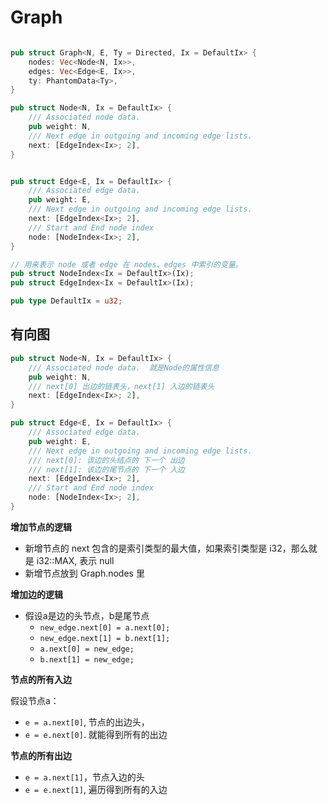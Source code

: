 

# Graph

```rust

pub struct Graph<N, E, Ty = Directed, Ix = DefaultIx> {
    nodes: Vec<Node<N, Ix>>,
    edges: Vec<Edge<E, Ix>>,
    ty: PhantomData<Ty>,
}

pub struct Node<N, Ix = DefaultIx> {
    /// Associated node data.
    pub weight: N,
    /// Next edge in outgoing and incoming edge lists.
    next: [EdgeIndex<Ix>; 2],
}


pub struct Edge<E, Ix = DefaultIx> {
    /// Associated edge data.
    pub weight: E,
    /// Next edge in outgoing and incoming edge lists.
    next: [EdgeIndex<Ix>; 2],
    /// Start and End node index
    node: [NodeIndex<Ix>; 2],
}

// 用来表示 node 或者 edge 在 nodes、edges 中索引的变量。
pub struct NodeIndex<Ix = DefaultIx>(Ix);
pub struct EdgeIndex<Ix = DefaultIx>(Ix);

pub type DefaultIx = u32;
```

## 有向图

```rust
pub struct Node<N, Ix = DefaultIx> {
    /// Associated node data.  就是Node的属性信息
    pub weight: N,
    /// next[0] 出边的链表头，next[1] 入边的链表头
    next: [EdgeIndex<Ix>; 2],
}

pub struct Edge<E, Ix = DefaultIx> {
    /// Associated edge data.
    pub weight: E,
    /// Next edge in outgoing and incoming edge lists.
    /// next[0]: 该边的头结点的 下一个 出边
    /// next[1]: 该边的尾节点的 下一个 入边
    next: [EdgeIndex<Ix>; 2],
    /// Start and End node index
    node: [NodeIndex<Ix>; 2],
}
```

**增加节点的逻辑**

* 新增节点的 next 包含的是索引类型的最大值，如果索引类型是 i32，那么就是 i32::MAX, 表示 null
* 新增节点放到 Graph.nodes 里

**增加边的逻辑**

* 假设a是边的头节点，b是尾节点
  * `new_edge.next[0] = a.next[0];`
  * `new_edge.next[1] = b.next[1];`
  * `a.next[0] = new_edge;`
  * `b.next[1] = new_edge;`


**节点的所有入边**

假设节点a：

* `e = a.next[0]`, 节点的出边头，
* `e = e.next[0]`. 就能得到所有的出边

**节点的所有出边**

* `e = a.next[1]`，节点入边的头
* `e = e.next[1]`, 遍历得到所有的入边


